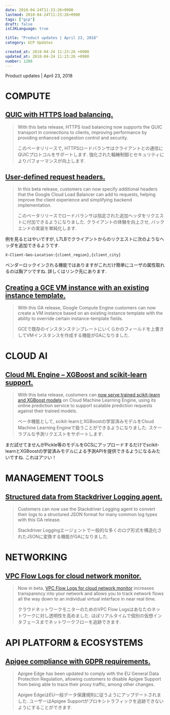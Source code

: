 ```yaml
---
date: 2018-04-24T11:23:26+0900
lastmod: 2018-04-24T11:23:26+0900
tags: ["gcp"]
draft: false
isCJKLanguage: true

title: "Product updates | April 23, 2018"
category: GCP Updates

created_at: 2018-04-24 11:23:26 +0900
updated_at: 2018-04-24 11:23:26 +0900
number: 1288
---
```


Product updates | April 23, 2018

# COMPUTE

## [QUIC with HTTPS load balancing.](https://cloud.google.com/compute/docs/load-balancing/http/)

> With this beta release, HTTPS load balancing now supports the QUIC transport in connections to clients, improving performance by providing enhanced congestion control and security.
>
> このベータリリースで, HTTPSロードバランサはクライアントとの通信にQUICプロトコルをサポートします. 強化された輻輳制御とセキュリティによりパフォーマンスが向上します.

## [User-defined request headers.](https://cloud.google.com/compute/docs/load-balancing/http/backend-service)

> In this beta release, customers can now specify additional headers that the Google Cloud Load Balancer can add to requests, helping improve the client experience and simplifying backend implementation.
>
> このベータリリースでロードバランサは指定された追加ヘッダをリクエストに付加できるようになりました. クライアントの体験を向上させ, バックエンドの実装を単純化します.

例を見るとはやいですが, L7LBでクライアントからのリクエストに次のようなヘッダを追加できるようです.

```
X-Client-Geo-Location:{client_region},{client_city}
```

ベンダーロックインされる機能ではありますがこれだけ簡単にユーザの属性取れるのは胸アツですね.
詳しくはリンク先にあります.

## [Creating a GCE VM instance with an existing instance template.](https://cloud.google.com/compute/docs/instances/create-vm-from-instance-template)

> With this GA release, Google Compute Engine customers can now create a VM instance based on an existing instance template with the ability to override certain instance-template fields.
> 
> GCEで既存のインスタンステンプレートにいくらかのフィールドを上書きしてVMインスタンスを作成する機能がGAになりました.

# CLOUD AI

## [Cloud ML Engine – XGBoost and scikit-learn support.](https://cloud.google.com/blog/big-data/2018/04/serving-real-time-scikit-learn-and-xgboost-predictions)

> With this beta release, customers can [now serve trained scikit-learn and XGBoost models](https://cloud.google.com/blog/big-data/2018/04/serving-real-time-scikit-learn-and-xgboost-predictions) on Cloud Machine Learning Engine, using its online prediction service to support scalable prediction requests against their trained models.
>
> ベータ機能として, scikit-learnとXGBoostの学習済みモデルをCloud Machine Learning Engineで扱うことができるようになりました. スケーラブルな予測リクエストをサポートします.

まだ試せてませんがPickle等のモデルをGCSにアップロードするだけでscikit-learnとXGBoostの学習済みモデルによる予測APIを提供できるようになるみたいですね. これはアツい！

# MANAGEMENT TOOLS

## [Structured data from Stackdriver Logging agent.](https://cloud.google.com/logging/docs/structured-logging)

> Customers can now use the Stackdriver Logging agent to convert their logs to a structured JSON format for many common log types with this GA release.
>
> Stackdriver Loggingエージェントで一般的な多くのログ形式を構造化されたJSONに変換する機能がGAになりました.

# NETWORKING

## [VPC Flow Logs for cloud network monitor.](https://cloudplatform.googleblog.com/2018/04/introducing-VPC-Flow-Logs-network-transparency-in-near-real-time.html)

> Now in beta, [VPC Flow Logs for cloud network monitor](https://cloudplatform.googleblog.com/2018/04/introducing-VPC-Flow-Logs-network-transparency-in-near-real-time.html) increases transparency into your network and allows you to track network flows all the way down to an individual virtual interface in near real time.
>
> クラウドネットワークモニターのためのVPC Flow Logsはあなたのネットワークに対し透明性を高めました. ほぼリアルタイムで個別の仮想インタフェースまでネットワークフローを追跡できます.

# API PLATFORM &amp; ECOSYSTEMS

## [Apigee compliance with GDPR requirements.](https://docs.apigee.com/api-platform/faq/privacy-security-settings)

> Apigee Edge has been updated to comply with the EU General Data Protection Regulation, allowing customers to disable Apigee Support from being able to trace their proxy traffic, among other changes.
>
> Apigee EdgeはEU一般データ保護規則に従うようにアップデートされました. ユーザーはApigee Supportがプロキシトラフィックを追跡できないようにすることができます.
